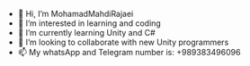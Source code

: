 - 👋 Hi, I’m MohamadMahdiRajaei
- 👀 I’m interested in learning and coding
- 🌱 I’m currently learning Unity and C#
- 💞️ I’m looking to collaborate with new Unity programmers
- 📫 My whatsApp and Telegram number is: +989383496096

<!---
mMahdiRajaei/mMahdiRajaei is a ✨ special ✨ repository because its `README.md` (this file) appears on your GitHub profile.
You can click the Preview link to take a look at your changes.
--->
